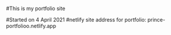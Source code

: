 #This is my portfolio site

#Started on 4 April 2021
#netlify site address for portfolio: prince-portfolioo.netlify.app
